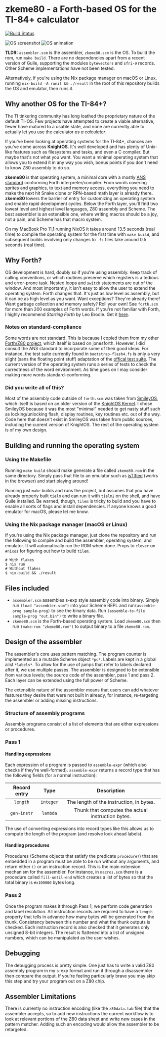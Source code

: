 # zkeme80 - a Forth-based OS for the TI-84+ calculator
[![Build
Status](https://travis-ci.org/siraben/zkeme80.svg?branch=master)](https://travis-ci.org/siraben/zkeme80)

![OS screenshot](screenshot.png)
![OS animation](demo.gif)

**TLDR:** `assembler.scm` is the assembler, `zkeme80.scm` is the OS.
To build the rom, run `make build`.  There are no dependencies apart
from a recent version of Guile, supporting the modules `bytevectors`
and `sfri-9` records.  Other Scheme implementations have not been
tested.

Alternatively, if you're using the Nix package manager on macOS or
Linux, running `nix-build -A runit && ./result` in the root of this
repository builds the OS and emulator, then runs it.

## Why another OS for the TI-84+?
The TI tinkering community has long loathed the proprietary nature of
the default TI-OS.  Few projects have attempted to create a viable
alternative, fewer have matured to a usable state, and none are
currently able to actually let you use the calculator *as a
calculator*.

If you've been looking at operating systems for the TI-84+, chances
are you've come across **KnightOS**.  It's well developed and has
plenty of Unix-like features such as filesystems and tasks, and even a
C compiler.  But maybe that's not what you want.  You want a minimal
operating system that allows you to extend it in any way you wish,
bonus points if you don't need to know Z80 assembly to do so.

**zkeme80** is that operating system, a minimal core with a mostly
[ANS standard](https://forth-standard.org/standard/words) conforming
Forth interpreter/compiler.  From words covering sprites and graphics,
to text and memory access, everything you need to make the next hit
Snake clone or RPN-based math layer is already there.  **zkeme80**
lowers the barrier of entry for customizing an operating system and
enable rapid development cycles.  Below the Forth layer, you'll find
two lowest level and highest level languages, Z80 assembly and Scheme.
The best assembler is an extensible one, where writing macros should
be a joy, not a pain, and Scheme has that macro system.

On my MacBook Pro 11,1 running NixOS it takes around 13.5 seconds
(real time) to compile the operating system for the first time with
`make build`, and subsequent builds involving only changes to `.fs`
files take around 0.5 seconds (real time).

## Why Forth?
OS development is hard, doubly so if you're using assembly.  Keep
track of calling conventions, or which routines preserve which
registers is a tedious and error-prone task.  Nested loops and
`switch` statements are out of the window.  And most importantly, it
isn't easy to allow the user to extend the operating system.  Forth
changes that.  It's just as low level as assembly, but it can be as
high level as you want.  Want exceptions?  They're already there!
Want garbage collection and memory safety?  Roll your own!  See
`forth.scm` for more than 200 examples of Forth words.  If you're not
familiar with Forth, I highly recommend *Starting Forth* by Leo
Brodie.  Get it [here](https://www.forth.com/starting-forth/).

### Notes on standard-compliance
Some words are not standard.  This is because I copied them from my
other [Forth/Z80 project](https://github.com/siraben/ti84-forth),
which itself is based on jonesforth.  However, I did consult the ANS
standard to incorporate some of their good ideas.  For instance, the
test suite currently found in `bootstrap-flash4.fs` is only a very
slight (sans the floating point stuff) adaptation of the [offical test
suite](www.forth200x.org/tests/ttester.fs).  The current version of
the operating system runs a series of tests to check the correctness
of the word environment.  As time goes on I may consider making more
words standard-conforming.

### Did you write all of this?
Most of the assembly code outside of `forth.scm` was taken from
[SmileyOS](https://www.ticalc.org/archives/files/fileinfo/442/44227.html),
which itself is based on an older version of the [KnightOS
Kernel](https://github.com/knightos/kernel).  I chose SmileyOS because
it was the most "minimal" needed to get nasty stuff such as
locking/unlocking flash, display routines, key routines etc. out of
the way.  Code here that doesn't exist in SmileyOS was taken from
public sources, including the current version of KnightOS.  The rest
of the operating system is of my own design.


## Building and running the operating system
### Using the Makefile
Running `make build` should make generate a file called `zkeme80.rom`
in the same directory.  Simply pass that file to an emulator such as
[jsTIfied](https://www.cemetech.net/projects/jstified/) (works in the
browser) and start playing around!

Running just `make` builds and runs the project, but assumes that you
have already properly built `tielm` and can run it with `tielm2` on
the shell, and have Guile installed.  Be warned, though, `tilem` is
tricky to build and you have to enable all sorts of flags and install
dependencies.  If anyone knows a good emulator for macOS, please let
me know.

### Using the Nix package manager (macOS or Linux)
If you're using the Nix package manager, just clone the repository and
run the following to compile and build the assembler, operating
system, and emulator.  It will automatically run the ROM when done.
Props to `clever` on `#nixos` for figuring out how to build `tilem`.

```shell
# With flakes
$ nix run
# Without flakes
$ nix-build && ./result
```

## Files included
- `assembler.scm` assembles s-exp style assembly code into binary.  Simply
  run `(load "assembler.scm")` into your Scheme REPL and
  run`(assemble-prog sample-prog)` to see the binary data.  Run
  `(assemble-to-file sample-prog "out.bin")` to write a binary file.
- `zkeme80.scm` is the Forth-based operating system.  Load
  `zkeme80.scm` then run `(make-rom "zkeme80.rom")` to output binary
  to a file `zkeme80.rom`.

## Design of the assembler
The assembler's core uses pattern matching.  The program counter is
implemented as a mutable Scheme object `*pc*`.  Labels are kept in a
global alist `*labels*`.  To allow for the use of jumps that refer to
labels declared after it, we use multiple passes.  The assembler is
designed to be extensible from various levels; the source code of the
assembler, pass 1 and pass 2.  Each layer can be extended using the
full power of Scheme.

The extensible nature of the assembler means that users can add
whatever features they desire that were not built in already, for
instance, re-targeting the assembler or adding missing instructions.

### Structure of assembly programs
Assembly programs consist of a list of elements that are either
expressions or procedures.

### Pass 1
#### Handling expressions
Each expression of a program is passed to `assemble-expr` (which also
checks if they're well-formed).  `assemble-expr` returns a record
type that has the following fields (for a normal instruction):

| Record entry | Type      | Description                                       |
| :-:          | :-:       | :-:                                               |
| `length`     | `integer` | The length of the instruction, in bytes.          |
| `gen-instr`  | `lambda`  | Thunk that computes the actual instruction bytes. |

The use of converting expressions into record types like this allows
us to compute the length of the program (and resolve look ahead
labels).

#### Handling procedures
Procedures (Scheme objects that satisfy the predicate `procedure?`)
that are embedded in a program must be able to be run without any
arguments, and return either `()` or an instruction record.  This is
the main extension mechanism for the assembler.  For instance, in
`macros.scm` there is a procedure called `fill-until-end` which
creates a list of bytes so that the total binary is `#x100000` bytes
long.

### Pass 2
Once the program makes it through Pass 1, we perform code generation
and label resolution.  All instruction records are required to have a
`length` property that tells in advance how many bytes will be
generated from the thunk.  Consistency between this number and what
the thunk outputs is checked.  Each instruction record is also checked
that it generates only unsigned 8-bit integers.  The result is
flattened into a list of unsigned numbers, which can be manipulated as
the user wishes.

## Debugging
The debugging process is pretty simple.  One just has to write a valid
Z80 assembly program in my s-exp format and run it through a
disassembler then compare the output.  If you're feeling particularly
brave you may skip this step and try your program out on a Z80 chip.

## Assembler Limitations
There is currently no instruction encoding (like the `z80data.tab`
file) that the assembler accepts, so to add new instructions the
current workflow is to look at relevant portions of the Z80 data sheet
and write new cases in the pattern matcher.  Adding such an encoding
would allow the assembler to be retargeted.
